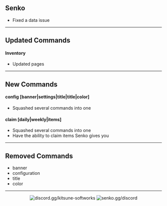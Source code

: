 ## Senko
- Fixed a data issue

---

## Updated Commands

#### Inventory
- Updated pages

---

## New Commands

#### config [banner|settings|title|title|color]
- Squashed several commands into one

#### claim [daily|weekly|items]
- Squashed several commands into one
- Have the ability to claim items Senko gives you

---

## Removed Commands

- banner
- configuration
- title
- color

---

<div align="center">

![[discord.gg/kitsune-softworks](https://discord.gg/kitsune-softworks)](https://img.shields.io/discord/887393173150777357?color=5865F2&label=discord.gg/kitsune-softworks&logo=discord&logoColor=white) ![[senko.gg/discord](https://senko.gg/discord)](https://img.shields.io/discord/777251087592718336?color=5865F2&label=senko.gg/discord&logo=discord&logoColor=white)